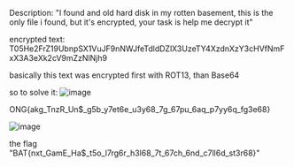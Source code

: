 Description: "I found and old hard disk in my rotten basement, this is the only file i found, but it's encrypted, your task is help me decrypt it"

encrypted text: T05He2FrZ19UbnpSX1VuJF9nNWJfeTdldDZlX3UzeTY4XzdnXzY3cHVfNmFxX3A3eXk2cV9mZzNlNjh9

basically this text was encrypted first with ROT13, than Base64

so to solve it:
![image](https://github.com/user-attachments/assets/90772e8b-71c4-4556-a8cd-cb3f33bfb564)

ONG{akg_TnzR_Un$_g5b_y7et6e_u3y68_7g_67pu_6aq_p7yy6q_fg3e68}

![image](https://github.com/user-attachments/assets/400c2759-b6ff-4e0c-b562-ac7606998044)

the flag "BAT{nxt_GamE_Ha$_t5o_l7rg6r_h3l68_7t_67ch_6nd_c7ll6d_st3r68}"

